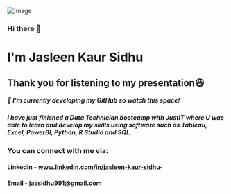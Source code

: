 ![image](https://github.com/Jassidhu1/Jassidhu1/assets/156096791/0bccdf8b-7327-4017-8927-74e871af0e8f)

### Hi there 👋
# I'm Jasleen Kaur Sidhu

## Thank you for listening to my presentation😃
##### 🔭 I’m currently developing my GitHub so watch this space!
##### I have just finished a Data Technician bootcamp with JustIT where U was able to learn and develop my skills using software such as Tableau, Excel, PowerBI, Python, R Studio and SQL.


### You can connect with me via:
#### LinkedIn - www.linkedin.com/in/jasleen-kaur-sidhu-
#### Email - jassidhu991@gmail.com
